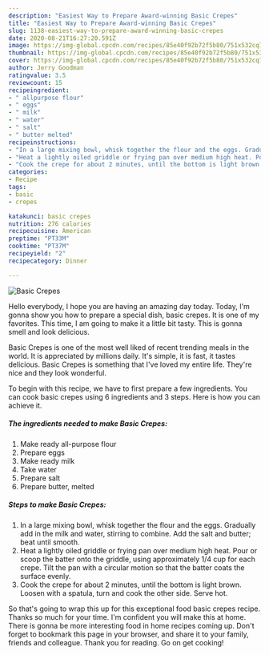 ```yaml
---
description: "Easiest Way to Prepare Award-winning Basic Crepes"
title: "Easiest Way to Prepare Award-winning Basic Crepes"
slug: 1138-easiest-way-to-prepare-award-winning-basic-crepes
date: 2020-08-21T16:27:20.591Z
image: https://img-global.cpcdn.com/recipes/85e40f92b72f5b80/751x532cq70/basic-crepes-recipe-main-photo.jpg
thumbnail: https://img-global.cpcdn.com/recipes/85e40f92b72f5b80/751x532cq70/basic-crepes-recipe-main-photo.jpg
cover: https://img-global.cpcdn.com/recipes/85e40f92b72f5b80/751x532cq70/basic-crepes-recipe-main-photo.jpg
author: Jerry Goodman
ratingvalue: 3.5
reviewcount: 15
recipeingredient:
- " allpurpose flour"
- " eggs"
- " milk"
- " water"
- " salt"
- " butter melted"
recipeinstructions:
- "In a large mixing bowl, whisk together the flour and the eggs. Gradually add in the milk and water, stirring to combine. Add the salt and butter; beat until smooth."
- "Heat a lightly oiled griddle or frying pan over medium high heat. Pour or scoop the batter onto the griddle, using approximately 1/4 cup for each crepe. Tilt the pan with a circular motion so that the batter coats the surface evenly."
- "Cook the crepe for about 2 minutes, until the bottom is light brown. Loosen with a spatula, turn and cook the other side. Serve hot."
categories:
- Recipe
tags:
- basic
- crepes

katakunci: basic crepes 
nutrition: 276 calories
recipecuisine: American
preptime: "PT33M"
cooktime: "PT37M"
recipeyield: "2"
recipecategory: Dinner

---
```



![Basic Crepes](https://img-global.cpcdn.com/recipes/85e40f92b72f5b80/751x532cq70/basic-crepes-recipe-main-photo.jpg)

Hello everybody, I hope you are having an amazing day today. Today, I'm gonna show you how to prepare a special dish, basic crepes. It is one of my favorites. This time, I am going to make it a little bit tasty. This is gonna smell and look delicious.

Basic Crepes is one of the most well liked of recent trending meals in the world. It is appreciated by millions daily. It's simple, it is fast, it tastes delicious. Basic Crepes is something that I've loved my entire life. They're nice and they look wonderful.




To begin with this recipe, we have to first prepare a few ingredients. You can cook basic crepes using 6 ingredients and 3 steps. Here is how you can achieve it.

<!--inarticleads1-->

##### The ingredients needed to make Basic Crepes:

1. Make ready  all-purpose flour
1. Prepare  eggs
1. Make ready  milk
1. Take  water
1. Prepare  salt
1. Prepare  butter, melted




<!--inarticleads2-->

##### Steps to make Basic Crepes:

1. In a large mixing bowl, whisk together the flour and the eggs. Gradually add in the milk and water, stirring to combine. Add the salt and butter; beat until smooth.
1. Heat a lightly oiled griddle or frying pan over medium high heat. Pour or scoop the batter onto the griddle, using approximately 1/4 cup for each crepe. Tilt the pan with a circular motion so that the batter coats the surface evenly.
1. Cook the crepe for about 2 minutes, until the bottom is light brown. Loosen with a spatula, turn and cook the other side. Serve hot.




So that's going to wrap this up for this exceptional food basic crepes recipe. Thanks so much for your time. I'm confident you will make this at home. There is gonna be more interesting food in home recipes coming up. Don't forget to bookmark this page in your browser, and share it to your family, friends and colleague. Thank you for reading. Go on get cooking!
